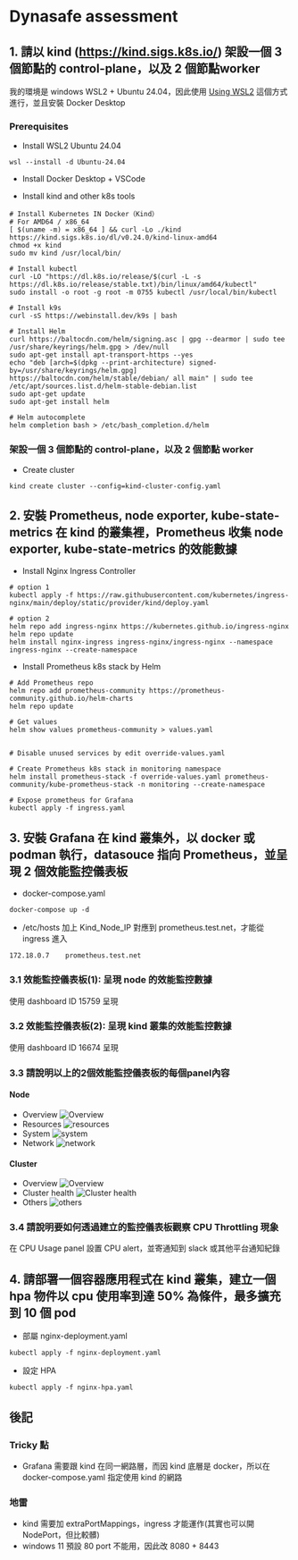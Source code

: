 # Dynasafe assessment

## 1. 請以 kind (https://kind.sigs.k8s.io/) 架設一個 3 個節點的 control-plane，以及 2 個節點worker
我的環境是 windows WSL2 + Ubuntu 24.04，因此使用 [Using WSL2](https://kind.sigs.k8s.io/docs/user/using-wsl2/) 這個方式進行，並且安裝 Docker Desktop

### Prerequisites
- Install WSL2 Ubuntu 24.04
```shell
wsl --install -d Ubuntu-24.04
```
- Install Docker Desktop + VSCode

- Install kind and other k8s tools
```shell
# Install Kubernetes IN Docker（Kind）
# For AMD64 / x86_64
[ $(uname -m) = x86_64 ] && curl -Lo ./kind https://kind.sigs.k8s.io/dl/v0.24.0/kind-linux-amd64
chmod +x kind
sudo mv kind /usr/local/bin/

# Install kubectl
curl -LO "https://dl.k8s.io/release/$(curl -L -s https://dl.k8s.io/release/stable.txt)/bin/linux/amd64/kubectl"
sudo install -o root -g root -m 0755 kubectl /usr/local/bin/kubectl

# Install k9s
curl -sS https://webinstall.dev/k9s | bash

# Install Helm
curl https://baltocdn.com/helm/signing.asc | gpg --dearmor | sudo tee /usr/share/keyrings/helm.gpg > /dev/null
sudo apt-get install apt-transport-https --yes
echo "deb [arch=$(dpkg --print-architecture) signed-by=/usr/share/keyrings/helm.gpg] https://baltocdn.com/helm/stable/debian/ all main" | sudo tee /etc/apt/sources.list.d/helm-stable-debian.list
sudo apt-get update
sudo apt-get install helm

# Helm autocomplete
helm completion bash > /etc/bash_completion.d/helm
```

### 架設一個 3 個節點的 control-plane，以及 2 個節點 worker
- Create cluster
```shell
kind create cluster --config=kind-cluster-config.yaml
```


## 2. 安裝 Prometheus, node exporter, kube-state-metrics 在 kind 的叢集裡，Prometheus 收集 node exporter, kube-state-metrics 的效能數據
- Install Nginx Ingress Controller
```shell
# option 1 
kubectl apply -f https://raw.githubusercontent.com/kubernetes/ingress-nginx/main/deploy/static/provider/kind/deploy.yaml

# option 2
helm repo add ingress-nginx https://kubernetes.github.io/ingress-nginx
helm repo update
helm install nginx-ingress ingress-nginx/ingress-nginx --namespace ingress-nginx --create-namespace
```

- Install Prometheus k8s stack by Helm
```shell
# Add Prometheus repo
helm repo add prometheus-community https://prometheus-community.github.io/helm-charts
helm repo update

# Get values
helm show values prometheus-community > values.yaml


# Disable unused services by edit override-values.yaml

# Create Prometheus k8s stack in monitoring namespace
helm install prometheus-stack -f override-values.yaml prometheus-community/kube-prometheus-stack -n monitoring --create-namespace

# Expose prometheus for Grafana
kubectl apply -f ingress.yaml
```

## 3. 安裝 Grafana 在 kind 叢集外，以 docker 或 podman 執行，datasouce 指向 Prometheus，並呈現 2 個效能監控儀表板
- docker-compose.yaml
```shell
docker-compose up -d
```
- /etc/hosts 加上 Kind_Node_IP 對應到 prometheus.test.net，才能從 ingress 進入
```
172.18.0.7    prometheus.test.net
```

### 3.1 效能監控儀表板(1): 呈現 node 的效能監控數據
使用 dashboard ID 15759 呈現

### 3.2 效能監控儀表板(2): 呈現 kind 叢集的效能監控數據
使用 dashboard ID 16674 呈現

### 3.3 請說明以上的2個效能監控儀表板的每個panel內容
#### Node
- Overview
![Overview](image/node/overview.png)
- Resources
![resources](image/node/resources.png)
- System
![system](image/node/system.png)
- Network
![network](image/node/network.png)

#### Cluster
- Overview
![Overview](image/cluster/overview.png)
- Cluster health
![Cluster health](image/cluster/cluster_health.png)
- Others
![others](image/cluster/others.png)

### 3.4 請說明要如何透過建立的監控儀表板觀察 CPU Throttling 現象
在 CPU Usage panel 設置 CPU alert，並寄通知到 slack 或其他平台通知紀錄

## 4. 請部署一個容器應用程式在 kind 叢集，建立一個 hpa 物件以 cpu 使用率到達 50% 為條件，最多擴充到 10 個 pod
- 部屬 nginx-deployment.yaml
```shell
kubectl apply -f nginx-deployment.yaml
```
- 設定 HPA
```shell
kubectl apply -f nginx-hpa.yaml
```

## 後記

### Tricky 點
- Grafana 需要跟 kind 在同一網路層，而因 kind 底層是 docker，所以在 docker-compose.yaml 指定使用 kind 的網路

### 地雷
- kind 需要加 extraPortMappings，ingress 才能運作(其實也可以開 NodePort，但比較髒)
- windows 11 預設 80 port 不能用，因此改 8080 + 8443
